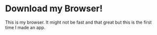# Download my Browser!

This is my browser. It might not be fast and that great but this is the first time I made an app.
